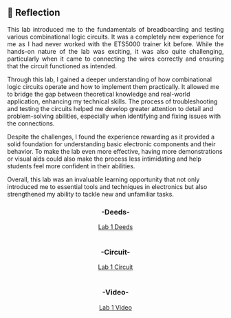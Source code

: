 ## 💭 Reflection
<p align= "justify">
This lab introduced me to the fundamentals of breadboarding and testing various combinational logic circuits. It was a completely new experience for me as I had never worked with the ETS5000 trainer kit before. While the hands-on nature of the lab was exciting, it was also quite challenging, particularly when it came to connecting the wires correctly and ensuring that the circuit functioned as intended.

Through this lab, I gained a deeper understanding of how combinational logic circuits operate and how to implement them practically. It allowed me to bridge the gap between theoretical knowledge and real-world application, enhancing my technical skills. The process of troubleshooting and testing the circuits helped me develop greater attention to detail and problem-solving abilities, especially when identifying and fixing issues with the connections.

Despite the challenges, I found the experience rewarding as it provided a solid foundation for understanding basic electronic components and their behavior. To make the lab even more effective, having more demonstrations or visual aids could also make the process less intimidating and help students feel more confident in their abilities.

Overall, this lab was an invaluable learning opportunity that not only introduced me to essential tools and techniques in electronics but also strengthened my ability to tackle new and unfamiliar tasks.

<div align="center">
  <h3>-Deeds-</h3>
  <a href="https://github.com/Angela127/Year-1/blob/51d67c488fcb878d48ca5fddd1bf59350e5e8d69/Digital%20Logic/Lab%201/Lab%201.pbs">Lab 1 Deeds</a>
  <br><br>
  <h3>-Circuit-</h3>
  <a href="https://github.com/Angela127/Year-1/blob/main/Digital%20Logic/Lab%201/Lab%201.JPG">Lab 1 Circuit</a>
  <br><br>
  <h3>-Video-</h3>
  <a href="https://github.com/Angela127/Year-1/blob/main/Digital%20Logic/Lab%201/Lab%201.MP4">Lab 1 Video</a>
